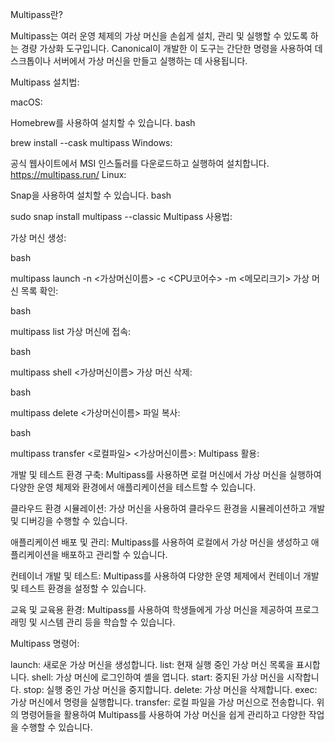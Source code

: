 Multipass란?

Multipass는 여러 운영 체제의 가상 머신을 손쉽게 설치, 관리 및 실행할 수 있도록 하는 경량 가상화 도구입니다. Canonical이 개발한 이 도구는 간단한 명령을 사용하여 데스크톱이나 서버에서 가상 머신을 만들고 실행하는 데 사용됩니다.

Multipass 설치법:

macOS:

Homebrew를 사용하여 설치할 수 있습니다.
bash

brew install --cask multipass
Windows:

공식 웹사이트에서 MSI 인스톨러를 다운로드하고 실행하여 설치합니다.
https://multipass.run/
Linux:

Snap을 사용하여 설치할 수 있습니다.
bash

sudo snap install multipass --classic
Multipass 사용법:

가상 머신 생성:

bash

multipass launch -n <가상머신이름> -c <CPU코어수> -m <메모리크기>
가상 머신 목록 확인:

bash

multipass list
가상 머신에 접속:

bash

multipass shell <가상머신이름>
가상 머신 삭제:

bash

multipass delete <가상머신이름>
파일 복사:

bash

multipass transfer <로컬파일> <가상머신이름>:
Multipass 활용:

개발 및 테스트 환경 구축: Multipass를 사용하면 로컬 머신에서 가상 머신을 실행하여 다양한 운영 체제와 환경에서 애플리케이션을 테스트할 수 있습니다.

클라우드 환경 시뮬레이션: 가상 머신을 사용하여 클라우드 환경을 시뮬레이션하고 개발 및 디버깅을 수행할 수 있습니다.

애플리케이션 배포 및 관리: Multipass를 사용하여 로컬에서 가상 머신을 생성하고 애플리케이션을 배포하고 관리할 수 있습니다.

컨테이너 개발 및 테스트: Multipass를 사용하여 다양한 운영 체제에서 컨테이너 개발 및 테스트 환경을 설정할 수 있습니다.

교육 및 교육용 환경: Multipass를 사용하여 학생들에게 가상 머신을 제공하여 프로그래밍 및 시스템 관리 등을 학습할 수 있습니다.

Multipass 명령어:

launch: 새로운 가상 머신을 생성합니다.
list: 현재 실행 중인 가상 머신 목록을 표시합니다.
shell: 가상 머신에 로그인하여 셸을 엽니다.
start: 중지된 가상 머신을 시작합니다.
stop: 실행 중인 가상 머신을 중지합니다.
delete: 가상 머신을 삭제합니다.
exec: 가상 머신에서 명령을 실행합니다.
transfer: 로컬 파일을 가상 머신으로 전송합니다.
위의 명령어들을 활용하여 Multipass를 사용하여 가상 머신을 쉽게 관리하고 다양한 작업을 수행할 수 있습니다.
